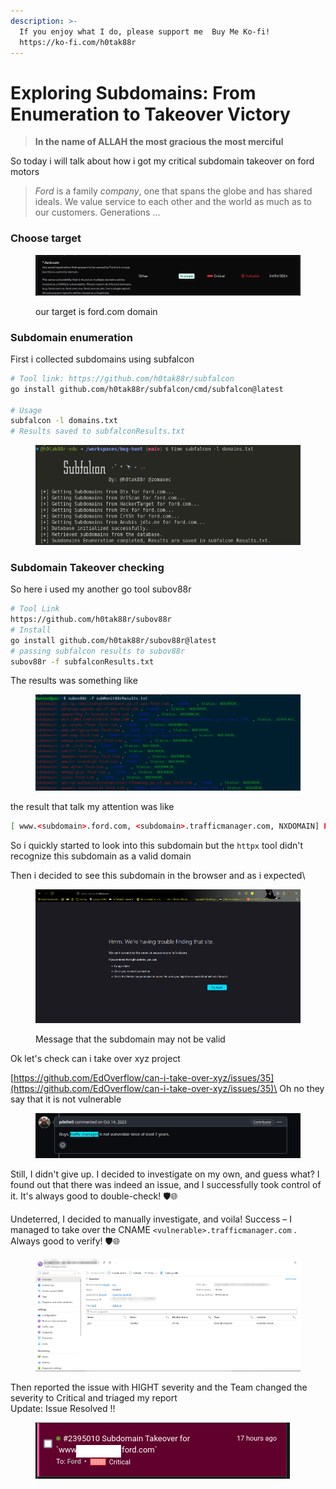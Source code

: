 ```yaml
---
description: >-
  If you enjoy what I do, please support me  Buy Me Ko-fi!
  https://ko-fi.com/h0tak88r
---
```


# Exploring Subdomains: From Enumeration to Takeover Victory

> **In the name of ALLAH the most gracious the most merciful**

So today i will talk about how i got my critical subdomain takeover on ford motors

> _Ford_ is a family _company_, one that spans the globe and has shared ideals. We value service to each other and the world as much as to our customers. Generations ...

### Choose target

<figure><img src="../.gitbook/assets/image (26).png" alt=""><figcaption><p>our target is ford.com domain</p></figcaption></figure>

### Subdomain enumeration

First i collected subdomains using subfalcon

```bash
# Tool link: https://github.com/h0tak88r/subfalcon
go install github.com/h0tak88r/subfalcon/cmd/subfalcon@latest

# Usage
subfalcon -l domains.txt
# Results saved to subfalconResults.txt
```

<figure><img src="../.gitbook/assets/Screenshot from 2024-03-21 04-35-10.png" alt=""><figcaption></figcaption></figure>

### Subdomain Takeover checking

So here i used my another go tool subov88r

```bash
# Tool Link 
https://github.com/h0tak88r/subov88r
# Install
go install github.com/h0tak88r/subov88r@latest
# passing subfalcon results to subov88r
subov88r -f subfalconResults.txt
```

The results was something like

<figure><img src="../.gitbook/assets/image (22).png" alt=""><figcaption></figcaption></figure>

the result that talk my attention was like

```bash
[ www.<subdomain>.ford.com, <subdomain>.trafficmanager.com, NXDOMAIN] Possiply Vulnerable to subdomain takeover vulnerability
```

So i quickly started to look into this subdomain but the `httpx` tool didn't recognize this subdomain as a valid domain

Then i decided to see this subdomain in the browser and as i expected\\

<figure><img src="../.gitbook/assets/image (38).png" alt=""><figcaption><p>Message that the subdomain may not be valid</p></figcaption></figure>

Ok let's check can i take over xyz project

[https://github.com/EdOverflow/can-i-take-over-xyz/issues/35](https://github.com/EdOverflow/can-i-take-over-xyz/issues/35)\
Oh no they say that it is not vulnerable

<figure><img src="../.gitbook/assets/image (23).png" alt=""><figcaption></figcaption></figure>

Still, I didn't give up. I decided to investigate on my own, and guess what? I found out that there was indeed an issue, and I successfully took control of it. It's always good to double-check! 🛡️🌐

Undeterred, I decided to manually investigate, and voila! Success – I managed to take over the CNAME `<vulnerable>.trafficmanager.com` . Always good to verify! 🛡️🌐

<figure><img src="../.gitbook/assets/image (24).png" alt=""><figcaption></figcaption></figure>

Then reported the issue with HIGHT severity and the Team changed the severity to Critical and triaged my report\
Update: Issue Resolved !!

<figure><img src="../.gitbook/assets/Screenshot from 2024-03-21 21-46-05.png" alt=""><figcaption></figcaption></figure>
